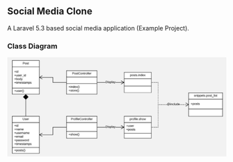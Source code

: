 ## Social Media Clone

A Laravel 5.3 based social media application (Example Project).

### Class Diagram

![alt text](class_diagram.jpeg "https://raw.githubusercontent.com/elipettingale/social-media-clone/develop/class_diagram.jpeg")